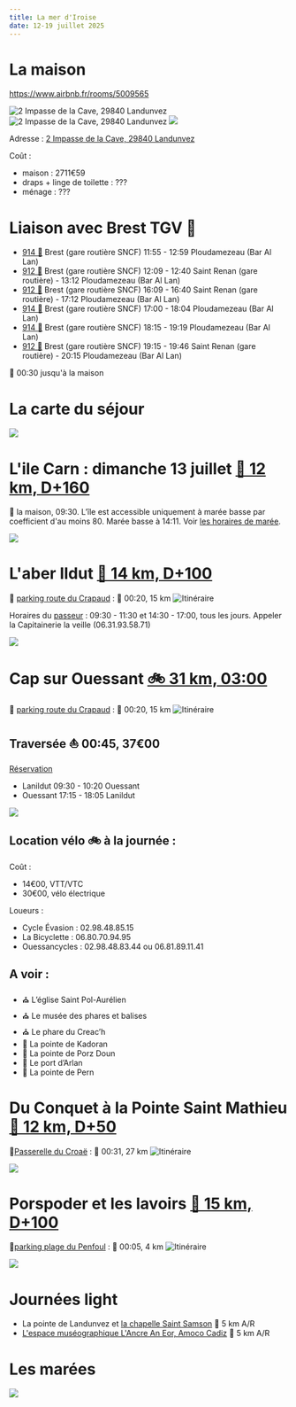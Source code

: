 ```yaml
---
title: La mer d'Iroise
date: 12-19 juillet 2025
---
```


<style type="text/css">
@import url("https://unpkg.com/sakura.css/css/normalize.css");
@import url("https://unpkg.com/sakura.css/css/sakura.css");
</style>

# La maison

<https://www.airbnb.fr/rooms/5009565>

![2 Impasse de la Cave, 29840 Landunvez](images/maison.png) 
![2 Impasse de la Cave, 29840 Landunvez](images/satellite.png)
[![](images/map.png)](https://maps.app.goo.gl/bDVwjnGXxwrwoDpc9)

Adresse : [2 Impasse de la Cave, 29840 Landunvez](https://maps.app.goo.gl/2ZrQymahHMxkQm5CA)

Coût :

- maison : 2711€59
- draps + linge de toilette : ???
- ménage : ???

<!---
Chambres :

- 1 chambre double (10, 20, 21)
- 1 chambre double (11)
- 1 chambre double (12, )
- 1 chambre double (14, )
- 1 chambre double (15, )
- 2 lits superposés (13, )
- 1 lit bateau (23)
- 1 lit simple (24)
- 1 chambre double avec douche (26)

- Rdc : 1 chambre double vue mer
- 1er étage :
    - 4 chambres double vue mer
    - 1 chambres deux lits simples superposés vue jardin
    - 1 dortoir 2 lits simples 1 lit.
-->

# Liaison avec Brest TGV 🚆

- [914 🚌](https://media.breizhgo.bzh/breizhgo/media/2025-04/horaires-finistere-ligne914.pdf) Brest (gare routière SNCF) 11:55 - 12:59 Ploudamezeau (Bar Al Lan) 
- [912 🚌](https://media.breizhgo.bzh/breizhgo/media/2025-04/horaires-finistere-ligne914.pdf) Brest (gare routière SNCF) 12:09 - 12:40 Saint Renan (gare routière) - 13:12 Ploudamezeau (Bar Al Lan)
- [912 🚌](https://media.breizhgo.bzh/breizhgo/media/2025-04/horaires-finistere-ligne914.pdf) Brest (gare routière SNCF) 16:09 - 16:40 Saint Renan (gare routière) - 17:12 Ploudamezeau (Bar Al Lan)
- [914 🚌](https://media.breizhgo.bzh/breizhgo/media/2025-04/horaires-finistere-ligne914.pdf) Brest (gare routière SNCF) 17:00 - 18:04 Ploudamezeau (Bar Al Lan)
- [914 🚌](https://media.breizhgo.bzh/breizhgo/media/2025-04/horaires-finistere-ligne914.pdf) Brest (gare routière SNCF) 18:15 - 19:19 Ploudamezeau (Bar Al Lan)
- [912 🚌](https://media.breizhgo.bzh/breizhgo/media/2025-04/horaires-finistere-ligne914.pdf) Brest (gare routière SNCF) 19:15 - 19:46 Saint Renan (gare routière) - 20:15 Ploudamezeau (Bar Al Lan)

🥾 00:30 jusqu'à la maison

# La carte du séjour

[![](images/umap.png)](https://umap.openstreetmap.fr/fr/map/la-mer-diroise_1236969)

# L'ile Carn : dimanche 13 juillet [🥾 12 km, D+160](https://ignrando.fr/fr/parcours/fiche/details/id/2908255)

📍 la maison, 09:30. L’île est accessible uniquement à marée basse par coefficient d'au moins 80. Marée basse à 14:11. Voir [les horaires de marée](#les-marées).

![](images/ile-carn.png)

# L'aber Ildut [🥾 14 km, D+100](https://ignrando.fr/fr/parcours/fiche/details/id/2908227)

📍 [parking route du Crapaud](https://maps.app.goo.gl/Y7PutgJezKyGak497) : 🚗 00:20, 15 km
![Itinéraire](images/home-lanildut.png)

Horaires du [passeur](https://www.iroise-bretagne.bzh/commerce/passage-de-laber-phine-la-passeuse/) : 09:30 - 11:30	et 14:30 - 17:00, tous les jours. Appeler la Capitainerie la veille (06.31.93.58.71)

![](images/aber-ildut.png)

# Cap sur Ouessant [🚲 31 km, 03:00](https://ignrando.fr/fr/parcours/fiche/details/id/2919187)

📍 [parking route du Crapaud](https://maps.app.goo.gl/Y7PutgJezKyGak497) : 🚗 00:20, 15 km
![Itinéraire](images/home-lanildut.png)

## Traversée ⛵ 00:45, 37€00

[Réservation](https://www.finist-mer.fr/)

- Lanildut 09:30 - 10:20 Ouessant
- Ouessant 17:15 - 18:05 Lanildut

![](images/ouessant-velo.png)

## Location vélo 🚲 à la journée :

Coût :

- 14€00, VTT/VTC
- 30€00, vélo électrique

Loueurs :

- Cycle Évasion : 02.98.48.85.15 
- La Bicyclette : 06.80.70.94.95
- Ouessancycles : 02.98.48.83.44 ou 06.81.89.11.41

## A voir :

- ⛪ L’église Saint Pol-Aurélien
- ⛪ Le musée des phares et balises
- ⛪ Le phare du Creac’h
- 🌊 La pointe de Kadoran
- 🌊 La pointe de Porz Doun
- 🌊 Le port d’Arlan
- 🌊 La pointe de Pern

# Du Conquet à la Pointe Saint Mathieu [🥾 12 km, D+50](https://ignrando.fr/fr/parcours/fiche/details/id/2919185)

📍[Passerelle du Croaë](https://maps.app.goo.gl/zi5PGoiC8bkv734y8) : 🚗 00:31, 27 km
![Itinéraire](images/home-leconquet.png)

![](images/leconquet-pointestmathieu.png)

# Porspoder et les lavoirs [🥾 15 km, D+100](https://ignrando.fr/fr/parcours/fiche/details/id/2908755)

📍[parking plage du Penfoul](https://maps.app.goo.gl/NPAxfjhKVGw5DN3U6) : 🚗 00:05, 4 km
![Itinéraire](images/home-porspoder.png)

![](images/porspoder.png)

# Journées light

- La pointe de Landunvez et [la chapelle Saint Samson](https://www.iroise-bretagne.bzh/activite/chapelle-saint-samson/) 🥾 5 km A/R
- [L'espace muséographique L'Ancre An Eor, Amoco Cadiz](https://www.iroise-bretagne.bzh/activite/lancre-an-eor-espace-museographique-dans-le-sillage-de-lamoco-cadiz/) 🥾 5 km A/R

# Les marées

![](images/marees.png)